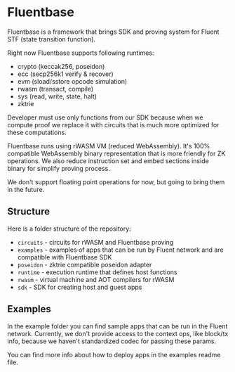 Fluentbase
==========

Fluentbase is a framework that brings SDK and proving system for Fluent STF (state transition function).

Right now Fluentbase supports following runtimes:
- crypto (keccak256, poseidon)
- ecc (secp256k1 verify & recover)
- evm (sload/sstore opcode simulation)
- rwasm (transact, compile)
- sys (read, write, state, halt)
- zktrie

Developer must use only functions from our SDK because when we compute proof we replace it with circuits that is much more optimized for these computations.

Fluentbase runs using rWASM VM (reduced WebAssembly).
It's 100% compatible WebAssembly binary representation that is more friendly for ZK operations.
We also reduce instruction set and embed sections inside binary for simplify proving process.

We don't support floating point operations for now, but going to bring them in the future.

## Structure

Here is a folder structure of the repository:
- `circuits` - circuits for rWASM and Fluentbase proving
- `examples` - examples of apps that can be run by Fluent network and are compatible with Fluentbase SDK
- `poseidon` - zktrie compatible poseidon adapter
- `runtime` - execution runtime that defines host functions
- `rwasm` - virtual machine and AOT compilers for rWASM
- `sdk` - SDK for creating host and guest apps

## Examples

In the example folder you can find sample apps that can be run in the Fluent network.
Currently, we don't provide access to the context ops, like block/tx info, because we haven't standardized codec for passing these params.

You can find more info about how to deploy apps in the examples readme file.